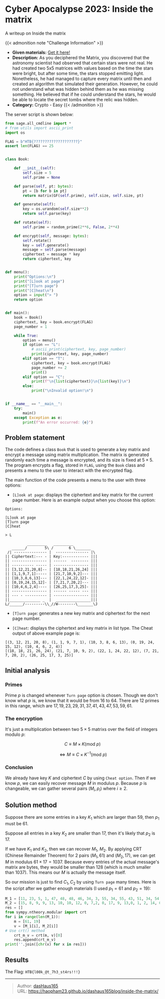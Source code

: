 # Cyber Apocalypse 2023: Inside the matrix

A writeup on Inside the matrix
<!--more-->
{{< admonition note "Challenge Information" >}}
* **Given materials:** [Get it here!](https://drive.google.com/file/d/1w3gAAQ9VKg6HucPePcDwvUqzlKTWaRbk/view?usp=sharing)
* **Description:** As you deciphered the Matrix, you discovered that the astronomy scientist had observed that certain stars were not real. He had created two 5x5 matrices with values based on the time the stars were bright, but after some time, the stars stopped emitting light. Nonetheless, he had managed to capture every matrix until then and created an algorithm that simulated their generation. However, he could not understand what was hidden behind them as he was missing something. He believed that if he could understand the stars, he would be able to locate the secret tombs where the relic was hidden.
* **Category:** Crypto - Easy
{{< /admonition >}}

The server script is shown below:

```python
from sage.all_cmdline import *
# from utils import ascii_print
import os

FLAG = b"HTB{????????????????????}"
assert len(FLAG) == 25


class Book:

    def __init__(self):
        self.size = 5
        self.prime = None

    def parse(self, pt: bytes):
        pt = [b for b in pt]
        return matrix(GF(self.prime), self.size, self.size, pt)

    def generate(self):
        key = os.urandom(self.size**2)
        return self.parse(key)

    def rotate(self):
        self.prime = random_prime(2**6, False, 2**4)

    def encrypt(self, message: bytes):
        self.rotate()
        key = self.generate()
        message = self.parse(message)
        ciphertext = message * key
        return ciphertext, key


def menu():
    print("Options:\n")
    print("[L]ook at page")
    print("[T]urn page")
    print("[C]heat\n")
    option = input("> ")
    return option


def main():
    book = Book()
    ciphertext, key = book.encrypt(FLAG)
    page_number = 1

    while True:
        option = menu()
        if option == "L":
            # ascii_print(ciphertext, key, page_number)
            print(ciphertext, key, page_number)
        elif option == "T":
            ciphertext, key = book.encrypt(FLAG)
            page_number += 2
            print()
        elif option == "C":
            print(f"\n{list(ciphertext)}\n{list(key)}\n")
        else:
            print("\nInvalid option!\n")


if __name__ == "__main__":
    try:
        main()
    except Exception as e:
        print(f"An error occurred: {e}")
```
## Problem statement
The code defines a class `Book` that is used to generate a key matrix and encrypt a message using matrix multiplication. The matrix is generated randomly each time a message is encrypted, and its size is fixed at $5\times 5$. The program encrypts a flag, stored in `FLAG`, using the `Book` class and presents a menu to the user to interact with the encrypted flag.

The main function of the code presents a menu to the user with three options:

- `[L]ook at page`: displays the ciphertext and key matrix for the current page number. Here is an example output when you choose this option:
```
Options:

[L]ook at page
[T]urn page
[C]heat

> L

          _________   _________
   ______/        5\ /       6 \_______
 /| --------------- |  --------------- |\
|| Ciphertext:--- - | Key:------------ |||
|| ---------------- | ------  -------- |||
|| ---------- ----- | ---------------- |||
|| [3,12,21,20,8]-- | [18,18,21,26,24] |||
|| [1,1,9,7,1]----- | [21,7,10,9,2]--- |||
|| [10,3,8,6,13]--- | [22,1,24,22,12]- |||
|| [0,19,24,15,12]- | [7,21,7,20,2]--- |||
|| [10,4,6,2,4]---- | [26,25,17,3,25]- |||
|| ---------------- | ------ ----- --- |||
|| --- - ---------- | ---------------- |||
||______________ _  |  ________________|||
L/______/---------\\_//W--------\_______\J
``` 

- `[T]urn page`: generates a new key matrix and ciphertext for the next page number.

- `[C]heat`: displays the ciphertext and key matrix in list type. The Cheat output of above example page is:
```
[(3, 12, 21, 20, 8), (1, 1, 9, 7, 1), (10, 3, 8, 6, 13), (0, 19, 24, 15, 12), (10, 4, 6, 2, 4)]
[(18, 18, 21, 26, 24), (21, 7, 10, 9, 2), (22, 1, 24, 22, 12), (7, 21, 7, 20, 2), (26, 25, 17, 3, 25)]
```
## Initial analysis
### Primes
Prime $p$ is changed whenever `Turn page` option is chosen. Though we don't know what $p$ is, we know that it would be from 16 to 64. There are  12 primes in this range, which are $17, 19, 23, 29, 31, 37, 41, 43, 47, 53, 59, 61$.

### The encryption
It's just a multiplication between two $5 \times 5$ matrixs over the field of integers modulo $p$: 


$$C \equiv M\times K (\text{mod } p)$$

$$\Leftrightarrow M \equiv C\times K^{-1}  (\text{mod } p)$$



### Conclusion
We already have key $K$ and ciphertext $C$ by using `Cheat option`. Then if we know $p$, we can easily recover message $M$ in modulus $p$. Because $p$ is changeable, we can gather several pairs $(M_i, p_i)$ where $i \geq 2$.
## Solution method
Suppose there are some entries in a key $K_1$ which are larger than 59, then $p_1$ must be 61. 

Suppose all entries in a key $K_2$ are smaller than 17, then it's likely that $p_2$ is 17.

If we have $K_1$ and $K_2$, then we can recover $M_1$, $M_2$. By applying CRT (Chinese Remainder Theorem) for 2 pairs $(M_1, 61)$ and $(M_2, 17)$, we can get $M$ in modulus $61\times 17 = 1037$. Because every entries of the actual message's matrix are bytes, they would be smaller than 128 (which is much smaller than 1037). This means our $M$ is actually the message itself.

So our mission is just to find $C_1, C_2$ by using `Turn page` many times. Here is the script after we gather enough materials (I used $p_1=61$ and $p_2=19$):

```python
M_1 = [11, 23, 5, 1, 47, 48, 48, 46, 34, 3, 55, 34, 55, 43, 51, 34, 54, 55, 52, 53, 54, 33, 33, 33, 3]
M_2 = [15, 8, 9, 9, 13, 10, 10, 12, 0, 7,2, 0, 17, 9, 13,0, 1, 2, 14, 0,1, 14, 14, 14, 11]
res = []
from sympy.ntheory.modular import crt
for i in range(len(M_1)):  
    m = [61, 19]
    v = [M_1[i], M_2[i]]
# Use crt() method 
    crt_m_v = crt(m, v)[0]
    res.append(crt_m_v)
print(''.join([chr(x) for x in res]))
```

## Results
The Flag: `HTB{l00k_@t_7h3_st4rs!!!}`


---

> Author: [dasHaus165](https://haopham23.github.io/dashaus165blog/)  
> URL: https://haopham23.github.io/dashaus165blog/inside-the-matrix/  

